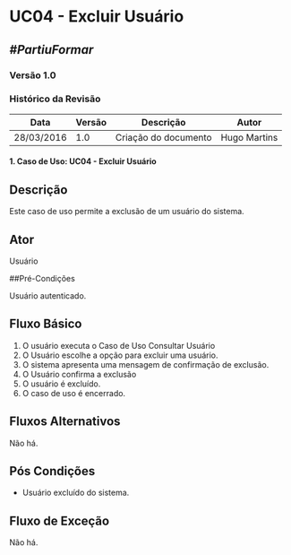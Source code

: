 # **UC04 - Excluir Usuário**

##  ***#PartiuFormar***

### **Versão 1.0**

### Histórico da Revisão
Data|Versão|Descrição|Autor
-----|------|---------|-------
28/03/2016|1.0|Criação do documento|Hugo Martins

#### 1. Caso de Uso: UC04 - Excluir Usuário

## Descrição

Este caso de uso permite a exclusão de um usuário do sistema.

## Ator

Usuário

##Pré-Condições

Usuário autenticado.

## Fluxo Básico 

1. O usuário executa o Caso de Uso Consultar Usuário
1. O Usuário escolhe a opção para excluir uma usuário.
2. O sistema apresenta uma mensagem de confirmação de exclusão.
3. O Usuário confirma a exclusão
4. O usuário é excluído.
4. O caso de uso é encerrado.
	
## Fluxos Alternativos
Não há.

## Pós Condições
* Usuário excluído do sistema.

## Fluxo de Exceção
Não há.

